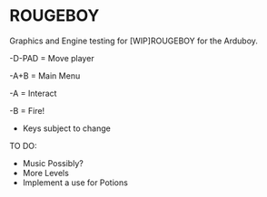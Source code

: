 # ROUGEBOY
Graphics and Engine testing for [WIP]ROUGEBOY for the Arduboy.

-D-PAD = Move player

-A+B = Main Menu

-A = Interact

-B = Fire!

* Keys subject to change


TO DO:
* Music Possibly?
* More Levels
* Implement a use for Potions
